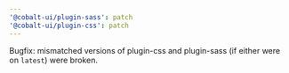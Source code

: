 ```yaml
---
'@cobalt-ui/plugin-sass': patch
'@cobalt-ui/plugin-css': patch
---
```


Bugfix: mismatched versions of plugin-css and plugin-sass (if either were on `latest`) were broken.
